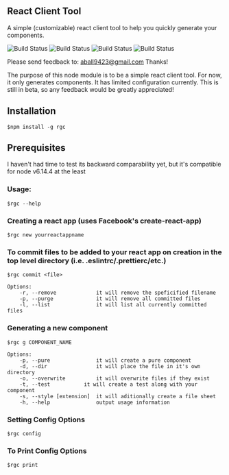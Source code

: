 ## React Client Tool

A simple (customizable) react client tool to help you quickly generate your components.

![Build Status](https://img.shields.io/badge/dependencies-up_to_date-brightgreen.svg) ![Build Status](https://img.shields.io/badge/dev_dependencies-up_to_date-brightgreen.svg)
![Build Status](https://img.shields.io/badge/npm-v6.2.4-blue.svg) ![Build Status](https://img.shields.io/badge/license-MIT-green.svg)

Please send feedback to: aball9423@gmail.com
Thanks!

The purpose of this node module is to be a simple react client tool. For now, it only generates components. It has limited configuration currently. This is still in beta, so any feedback would be greatly appreciated!

## Installation

    $npm install -g rgc

## Prerequisites

I haven't had time to test its backward comparability yet, but it's compatible for node v6.14.4 at the least

### Usage:

    $rgc --help

### Creating a react app (uses Facebook's create-react-app)

    $rgc new yourreactappname

### To commit files to be added to your react app on creation in the top level directory (i.e. .eslintrc/.prettierc/etc.)

    $rgc commit <file>

    Options:
        -r, --remove             it will remove the speficified filename
        -p, --purge              it will remove all committed files
        -l, --list               it will list all currently committed files

### Generating a new component

    $rgc g COMPONENT_NAME

    Options:
        -p, --pure               it will create a pure component
        -d, --dir                it will place the file in it's own directory
        -o, --overwrite          it will overwrite files if they exist
        -t, --test           it will create a test along with your component
        -s, --style [extension]  it will aditionally create a file sheet
        -h, --help               output usage information

### Setting Config Options

    $rgc config

### To Print Config Options

    $rgc print
